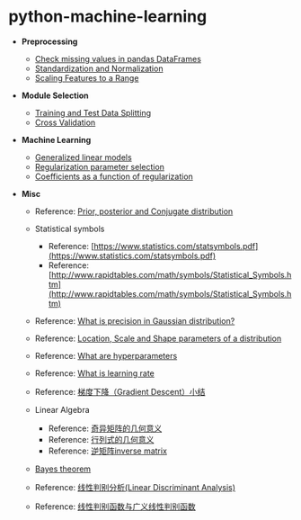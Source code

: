 # python-machine-learning

* **Preprocessing**

	+ [Check missing values in pandas DataFrames](check-missing-values-in-dataframe.ipynb)	
	+ [Standardization and Normalization](standardization-and-normalization.ipynb)
	+ [Scaling Features to a Range](scaling-features-to-a-range.ipynb)

* **Module Selection**

	+ [Training and Test Data Splitting](train-test-split.ipynb)
	+ [Cross Validation](cross-validation.ipynb)

* **Machine Learning**

	+ [Generalized linear models](generalized-linear-models.ipynb)
	+ [Regularization parameter selection](regularization-parameter-selection.ipynb)
	+ [Coefficients as a function of regularization](coefficients-and-regularization.ipynb)
	
* **Misc**
	
	+ Reference: [Prior, posterior and Conjugate distribution](https://stats.stackexchange.com/questions/58564/help-me-understand-bayesian-prior-and-posterior-distributions)
	+ Statistical symbols
		
		* Reference: [https://www.statistics.com/statsymbols.pdf](https://www.statistics.com/statsymbols.pdf)
		* Reference: [http://www.rapidtables.com/math/symbols/Statistical_Symbols.htm](http://www.rapidtables.com/math/symbols/Statistical_Symbols.htm)
	+ Reference: [What is precision in Gaussian distribution?](https://stats.stackexchange.com/questions/211419/whats-in-a-name-precision-inverse-of-variance)
	+ Reference: [Location, Scale and Shape parameters of a distribution](https://www.quora.com/What-is-meant-by-modelling-of-shape-scale-and-location-parameter-of-a-distribution)
	+ Reference: [What are hyperparameters](https://stats.stackexchange.com/questions/208225/whats-in-a-name-hyperparameters)
	+ Reference: [What is learning rate](https://www.quora.com/What-is-the-learning-rate-in-neural-networks)
	+ Reference: [梯度下降（Gradient Descent）小结](http://www.cnblogs.com/pinard/p/5970503.html)
	+ Linear Algebra
		* Reference: [奇异矩阵的几何意义](https://ask.julyedu.com/question/7239)
		* Reference: [行列式的几何意义](http://www.cnblogs.com/AndyJee/p/3491487.html)
		* Reference: [逆矩阵inverse matrix](http://blog.csdn.net/vernice/article/details/48506027)
	+ [Bayes theorem](bayes-theorem.ipynb)
	+ Reference: [线性判别分析(Linear Discriminant Analysis)](http://blog.csdn.net/daunxx/article/details/51881956)
	+ Reference: [线性判别函数与广义线性判别函数](http://www.cnblogs.com/Determined22/p/6507329.html)